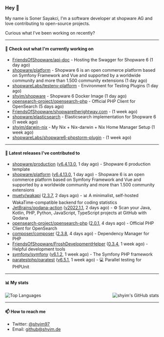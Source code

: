 ### Hey 👋

My name is Soner Sayakci, I'm a software developer at shopware AG and love contributing to open-source projects.

Curious what I've been working on recently?

---

#### 👷 Check out what I'm currently working on

- [FriendsOfShopware/api-doc](https://github.com/FriendsOfShopware/api-doc) - Hosting the Swagger for Shopware 6 (1 day ago)
- [shopware/platform](https://github.com/shopware/platform) - Shopware 6 is an open commerce platform based on Symfony Framework and Vue and supported by a worldwide community and more than 1.500 community extensions (1 day ago)
- [shopwareLabs/testenv-platform](https://github.com/shopwareLabs/testenv-platform) - Environment for Testing Plugins (1 day ago)
- [shyim/shopware](https://github.com/shyim/shopware) - Shopware 6 Docker Image (1 day ago)
- [opensearch-project/opensearch-php](https://github.com/opensearch-project/opensearch-php) - Official PHP Client for OpenSearch (5 days ago)
- [FriendsOfShopware/shopwaretherightway.com](https://github.com/FriendsOfShopware/shopwaretherightway.com) -  (1 week ago)
- [shopware/elasticsearch](https://github.com/shopware/elasticsearch) - Elasticsearch implementation for Shopware 6 (1 week ago)
- [shyim/darwin-nix](https://github.com/shyim/darwin-nix) - My Nix &#43; Nix-darwin &#43; Nix Home Manager Setup (1 week ago)
- [shopwareLabs/shopware6-phpstorm-plugin](https://github.com/shopwareLabs/shopware6-phpstorm-plugin) -  (1 week ago)

---

#### 🔭 Latest releases I've contributed to

- [shopware/production](https://github.com/shopware/production) ([v6.4.13.0](https://github.com/shopware/production/releases/tag/v6.4.13.0), 1 day ago) - Shopware 6 production template
- [shopware/platform](https://github.com/shopware/platform) ([v6.4.13.0](https://github.com/shopware/platform/releases/tag/v6.4.13.0), 1 day ago) - Shopware 6 is an open commerce platform based on Symfony Framework and Vue and supported by a worldwide community and more than 1.500 community extensions
- [muety/wakapi](https://github.com/muety/wakapi) ([2.3.7](https://github.com/muety/wakapi/releases/tag/2.3.7), 2 days ago) - 📊 A minimalist, self-hosted WakaTime-compatible backend for coding statistics
- [JetBrains/qodana-action](https://github.com/JetBrains/qodana-action) ([v2022.1.1](https://github.com/JetBrains/qodana-action/releases/tag/v2022.1.1), 2 days ago) - ⚙️ Scan your Java, Kotlin, PHP, Python, JavaScript, TypeScript projects at GitHub with Qodana
- [opensearch-project/opensearch-php](https://github.com/opensearch-project/opensearch-php) ([2.0.1](https://github.com/opensearch-project/opensearch-php/releases/tag/2.0.1), 4 days ago) - Official PHP Client for OpenSearch
- [composer/composer](https://github.com/composer/composer) ([2.3.8](https://github.com/composer/composer/releases/tag/2.3.8), 4 days ago) - Dependency Manager for PHP
- [FriendsOfShopware/FroshDevelopmentHelper](https://github.com/FriendsOfShopware/FroshDevelopmentHelper) ([0.3.4](https://github.com/FriendsOfShopware/FroshDevelopmentHelper/releases/tag/0.3.4), 1 week ago) - Helpful development tools
- [symfony/symfony](https://github.com/symfony/symfony) ([v6.1.2](https://github.com/symfony/symfony/releases/tag/v6.1.2), 1 week ago) - The Symfony PHP framework
- [paratestphp/paratest](https://github.com/paratestphp/paratest) ([v6.5.1](https://github.com/paratestphp/paratest/releases/tag/v6.5.1), 1 week ago) - :computer: Parallel testing for PHPUnit

---

#### 📊 My stats

<img align="right" alt="shyim's GitHub stats" src="https://github-readme-stats.vercel.app/api?username=shyim&count_private=1&show_icons=true&" />

![Top Languages](https://github-readme-stats.vercel.app/api/top-langs/?username=shyim)

---

#### 📫 How to reach me

- Twitter: [@shyim97](https://twitter.com/shyim97)
- Email: [github@shyim.de](mailto://github@shyim.de)
